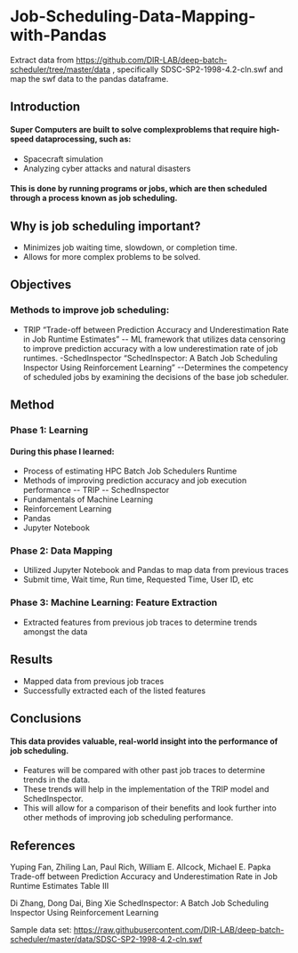 # Job-Scheduling-Data-Mapping-with-Pandas
Extract data from https://github.com/DIR-LAB/deep-batch-scheduler/tree/master/data , specifically SDSC-SP2-1998-4.2-cln.swf and map the swf data to the pandas dataframe.




## Introduction

#### Super Computers are built to solve complexproblems that require high-speed dataprocessing, such as:
- Spacecraft simulation
- Analyzing cyber attacks and natural disasters
#### This is done by running programs or jobs, which are then scheduled through a process known as job scheduling.

## Why is job scheduling important?
- Minimizes job waiting time, slowdown, or completion time.
- Allows for more complex problems to be solved.

## Objectives
### Methods to improve job scheduling:
- TRIP “Trade-off between Prediction Accuracy and Underestimation Rate in Job Runtime Estimates”
-- ML framework that utilizes data censoring to improve prediction accuracy with a low underestimation rate of job runtimes.
-SchedInspector “SchedInspector: A Batch Job Scheduling Inspector Using Reinforcement Learning”
--Determines the competency of scheduled jobs by examining the decisions of the base job scheduler.

## Method
### Phase 1: Learning
#### During this phase I learned:
- Process of estimating HPC Batch Job Schedulers Runtime
- Methods of improving prediction accuracy and job execution performance
-- TRIP
-- SchedInspector
- Fundamentals of Machine Learning
- Reinforcement Learning
- Pandas
- Jupyter Notebook
### Phase 2: Data Mapping
- Utilized Jupyter Notebook and Pandas to map data from previous traces
- Submit time, Wait time, Run time, Requested Time, User ID, etc
### Phase 3: Machine Learning: Feature Extraction
- Extracted features from previous job traces to determine trends amongst the data

## Results
- Mapped data from previous job traces
- Successfully extracted each of the listed features

## Conclusions
#### This data provides valuable, real-world insight into the performance of job scheduling.
- Features will be compared with other past job traces to determine trends in the data.
- These trends will help in the implementation of the TRIP model and SchedInspector.
- This will allow for a comparison of their benefits and look further into other methods of improving job scheduling performance.

## References
Yuping Fan, Zhiling Lan, Paul Rich, William E. Allcock,
Michael E. Papka Trade-off between Prediction
Accuracy and Underestimation Rate in Job Runtime
Estimates Table III

Di Zhang, Dong Dai, Bing Xie SchedInspector: A Batch
Job Scheduling Inspector Using Reinforcement
Learning

Sample data set: https://raw.githubusercontent.com/DIR-LAB/deep-batch-scheduler/master/data/SDSC-SP2-1998-4.2-cln.swf

